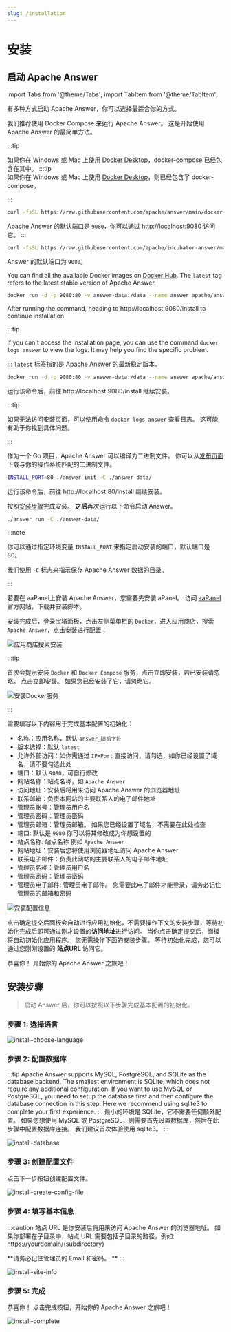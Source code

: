 ```yaml
---
slug: /installation
---
```


# 安装

## 启动 Apache Answer

import Tabs from '@theme/Tabs';
import TabItem from '@theme/TabItem';

有多种方式启动 Apache Answer，你可以选择最适合你的方式。

<Tabs queryString="method">
  <TabItem value="docker-compose" label="Docker compose" default>

我们推荐使用 Docker Compose 来运行 Apache Answer。 这是开始使用 Apache Answer 的最简单方法。

:::tip

如果你在 Windows 或 Mac 上使用 [Docker Desktop](https://www.docker.com/products/docker-desktop)，docker-compose 已经包含在其中。 :::tip  
如果你在 Windows 或 Mac 上使用 [Docker Desktop](https://www.docker.com/products/docker-desktop)，则已经包含了 docker-compose。

:::  

```bash
curl -fsSL https://raw.githubusercontent.com/apache/answer/main/docker-compose.yaml | docker compose -p answer -f - up
```

Apache Answer 的默认端口是 `9080`，你可以通过 http://localhost:9080 访问它。
:::  

```bash
curl -fsSL https://raw.githubusercontent.com/apache/incubator-answer/main/docker-compose.yaml | docker compose -p answer -f - up
```

Answer 的默认端口为 `9080`。

  </TabItem>
  <TabItem value="docker" label="Docker">

You can find all the available Docker images on [Docker Hub](https://hub.docker.com/r/apache/answer/tags). The `latest` tag refers to the latest stable version of Apache Answer.

```bash
docker run -d -p 9080:80 -v answer-data:/data --name answer apache/answer:latest
```

After running the command, heading to http://localhost:9080/install to continue installation.

:::tip

If you can't access the installation page, you can use the command `docker logs answer` to view the logs. It may help you find the specific problem.

::: `latest` 标签指的是 Apache Answer 的最新稳定版本。

```bash
docker run -d -p 9080:80 -v answer-data:/data --name answer apache/answer:latest
```

运行该命令后，前往 http://localhost:9080/install 继续安装。

:::tip

如果无法访问安装页面，可以使用命令 `docker logs answer` 查看日志。 这可能有助于你找到具体问题。

:::  

  </TabItem>
  <TabItem value="binary" label="Binary">

作为一个 Go 项目，Apache Answer 可以编译为二进制文件。 你可以从[发布页面](https://github.com/apache/answer/releases)下载与你的操作系统匹配的二进制文件。

```bash
INSTALL_PORT=80 ./answer init -C ./answer-data/
```

运行该命令后，前往 http://localhost:80/install 继续安装。

按照[安装步骤](#install-steps)完成安装。 **之后**再次运行以下命令启动 Answer。

```bash
./answer run -C ./answer-data/
```

:::note

你可以通过指定环境变量 `INSTALL_PORT` 来指定启动安装的端口，默认端口是 80。

我们使用 `-C` 标志来指示保存 Apache Answer 数据的目录。

:::  

  </TabItem>
  <TabItem value="aapanel" label="aaPanel">

若要在 aaPanel上安装 Apache Answer，您需要先安装 aPanel。 访问 [aaPanel](https://www.aapanel.com/new/download.html?r=dk_answer) 官方网站，下载并安装脚本。

安装完成后，登录宝塔面板，点击左侧菜单栏的 `Docker`，进入应用商店，搜索 `Apache Answer`，点击安装进行配置：

![应用商店搜索安装](/img/docs/baota-install.png)

:::tip

首次会提示安装 `Docker` 和 `Docker Compose` 服务，点击立即安装，若已安装请忽略。 点击立即安装。 如果您已经安装了它，请忽略它。

![安装Docker服务](/img/docs/baota-init-docker.png)

:::  

需要填写以下内容用于完成基本配置的初始化：

- 名称：应用名称，默认 `answer_随机字符`
- 版本选择：默认 `latest`
- 允许外部访问：如你需通过 `IP+Port` 直接访问，请勾选，如你已经设置了域名，请不要勾选此处
- 端口：默认 `9080`，可自行修改
- 网站名称：站点名称，如 `Apache Answer`
- 访问地址：安装后将用来访问 Apache Answer 的浏览器地址
- 联系邮箱：负责本网站的主要联系人的电子邮件地址
- 管理员账号：管理员用户名
- 管理员密码：管理员密码
- 管理员邮箱：管理员邮箱。 如果您已经设置了域名，不需要在此处检查
- 端口: 默认是 `9080` 你可以将其修改成为你想设置的
- 站点名称: 站点名称 例如 `Apache Answer`
- 网站地址：安装后您将使用浏览器地址访问 Apache Answer
- 联系电子邮件：负责此网站的主要联系人的电子邮件地址
- 管理员名称：管理员用户名
- 管理员密码：管理员密码
- 管理员电子邮件: 管理员电子邮件。 您需要此电子邮件才能登录，请务必记住管理员的邮箱和密码

![安装配置信息](/img/docs/baota-install-config.png)

点击确定提交后面板会自动进行应用初始化，不需要操作下文的安装步骤，等待初始化完成后即可通过刚才设置的**访问地址**进行访问。 当你点击确定提交后，面板将自动初始化应用程序。 您无需操作下面的安装步骤。 等待初始化完成，您可以通过您刚刚设置的 **站点URL** 访问它。

恭喜你！ 开始你的 Apache Answer 之旅吧！

  </TabItem>
</Tabs>

## 安装步骤

> 启动 Answer 后，你可以按照以下步骤完成基本配置的初始化。

### 步骤 1: 选择语言

![install-choose-language](/img/docs/install-choose-language.png)

### 步骤 2: 配置数据库

:::tip
Apache Answer supports MySQL, PostgreSQL, and SQLite as the database backend. The smallest environment is SQLite, which does not require any additional configuration. If you want to use MySQL or PostgreSQL, you need to setup the database first and then configure the database connection in this step. Here we recommend using sqlite3 to complete your first experience. ::: 最小的环境是 SQLite，它不需要任何额外配置。 如果您想使用 MySQL 或 PostgreSQL，则需要首先设置数据库，然后在此步骤中配置数据库连接。 我们建议首次体验使用 sqlite3。
:::

![install-database](/img/docs/install-database.png)

### 步骤 3: 创建配置文件

点击下一步按钮创建配置文件。

![install-create-config-file](/img/docs/install-create-config-file.png)

### 步骤 4: 填写基本信息

:::caution
站点 URL 是你安装后将用来访问 Apache Answer 的浏览器地址。 如果你部署在子目录中，站点 URL 需要包括子目录的路径，例如: https://yourdomain/{subdirectory}

**请务必记住管理员的 Email 和密码。 **
:::

![install-site-info](/img/docs/install-site-info.png)

### 步骤 5: 完成

恭喜你！ 点击完成按钮，开始你的 Apache Answer 之旅吧！

![install-complete](/img/docs/install-complete.png)
